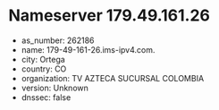 # Nameserver 179.49.161.26

* as_number: 262186
* name: 179-49-161-26.ims-ipv4.com.
* city: Ortega
* country: CO
* organization: TV AZTECA SUCURSAL COLOMBIA
* version: Unknown
* dnssec: false
